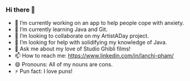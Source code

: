 ### Hi there 👋

<!-- **lpham2525/lpham2525** is a ✨ _special_ ✨ repository because its `README.md` (this file) appears on your GitHub profile. -->

- 🔭 I’m currently working on an app to help people cope with anxiety.
- 🌱 I’m currently learning Java and Git.
- 👯 I’m looking to collaborate on my ArtistADay project.
- 🤔 I’m looking for help with solidifying my knowledge of Java.
- 💬 Ask me about my love of Studio Ghibli films!
- 📫 How to reach me: https://www.linkedin.com/in/lanchi-pham/
- 😄 Pronouns: All of my nouns are cons. 
- ⚡ Pun fact: I love puns!
